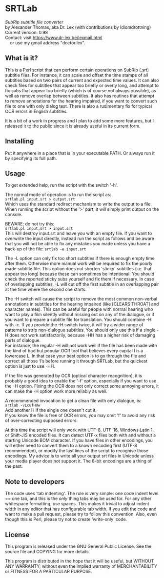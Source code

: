 # SRTLab
*SubRip subtitle file converter*<br>
by Alexander Thomas, aka Dr. Lex (with contributions by Idiomdrottning)<br>
Current version: 0.98<br>
Contact: visit https://www.dr-lex.be/lexmail.html<br>
&nbsp;&nbsp;&nbsp;&nbsp;or use my gmail address "doctor.lex".


## What is it?
This is a Perl script that can perform certain operations on SubRip (.srt) subtitle files. For instance, it can scale and offset the time stamps of all subtitles based on two pairs of current and expected time values. It can also check files for subtitles that appear too briefly or overly long, and attempt to fix subs that appear too briefly (which is of course not always possible), as well as remove overlap between subtitles. It also has routines that attempt to remove annotations for the hearing impaired, if you want to convert such file to one with only dialog text. There is also a rudimentary fix for typical OCR errors in English subtitles.

It is a bit of a work in progress and I plan to add some more features, but I released it to the public since it is already useful in its current form.

## Installing
Put it anywhere in a place that is in your executable PATH. Or always run it by specifying its full path.

## Usage
To get extended help, run the script with the switch '-h'.

The normal mode of operation is to run the script as:<br>
`srtlab.pl input.srt > output.srt`<br>
Which uses the standard redirect mechanism to write the output to a file. When running the script without the '>' part, it will simply print output on the console.

BEWARE: do not try this:<br>
`srtlab.pl input.srt > input.srt`<br>
This will destroy input.srt and leave you with an empty file. If you want to overwrite the input directly, instead run the script as follows and be aware that you will not be able to fix any mistakes you made unless you have a back-up of the file:
`srtlab -e input.srt`

The -L option can only fix too short subtitles if there is enough empty time after them. Otherwise more manual work will be required to fix the poorly made subtitle file. This option does not shorten 'sticky' subtitles (i.e. that appear too long) because these can sometimes be intentional. You should check the reported sticky subs yourself and fix them if necessary. In case of overlapping subtitles, -L will cut off the first subtitle in an overlapping pair at the time where the second one starts.

The -H switch will cause the script to remove the most common non-verbal annotations in subtitles for the hearing impaired (like [CLEARS THROAT] and character names). This can be useful for people with normal hearing who want to play a film silently without missing out on any of the dialogue, or if you want to prepare a subtitle file for translation. You should combine -H with -c. If you provide the -H switch twice, it will try a wider range of patterns to strip non-dialogue subtitles. You should only use this if a single -H does not work satisfactorily, because -HH has a higher risk of damaging parts of dialogue.<br>
For instance, the regular -H will not work well if the file has been made with the kind of bad but popular OCR tool that believes every capital I is a lowercase L. In that case your best option is to go through the file and correct all those ‘I’s before running it through SRTLab, but the quickest option is just to use -HH.

If the file was generated by OCR (optical character recognition), it is probably a good idea to enable the '-f' option, especially if you want to use the -H option. Fixing the OCR does not only correct some annoying errors, it can make the -H option work more reliably as well.

A recommended invocation to get a clean file with only dialogue, is:<br>
`srtlab -vLcufHUw`  
Add another H if the single one doesn't cut it.  
If you know the file is free of OCR errors, you may omit 'f' to avoid any risk of over-correcting supposed errors.

At this time the script will only work with UTF-8, UTF-16, Windows Latin 1, or Shift-JIS encoded files. It can detect UTF-x files both with and without a starting Unicode BOM character. If you have files in other encodings, you will either need to convert them to a known encoding first (UTF-8 recommended), or modify the last lines of the script to recognise those encodings. My advice is to write all your output srt files in Unicode unless your media player does not support it. The 8-bit encodings are a thing of the past.

## Note to developers
The code uses 'tab indenting'. The rule is very simple: one code indent level == one tab, and this is the *only* thing tabs may be used for. For any other whitespace formatting, use spaces. This makes it trivial to adjust indent width in any editor that has configurable tab width. If you edit the code and want to make a pull request, please try to follow this convention. Also, even though this *is* Perl, please try not to create ‘write-only’ code.

## License
This program is released under the GNU General Public License. See the source file and COPYING for more details.

This program is distributed in the hope that it will be useful, but WITHOUT ANY WARRANTY; without even the implied warranty of MERCHANTABILITY or FITNESS FOR A PARTICULAR PURPOSE.

